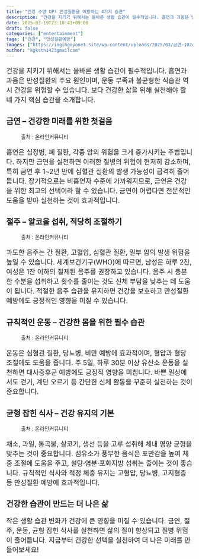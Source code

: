 ```yaml
---
title: "건강 수명 UP! 만성질환을 예방하는 4가지 습관"
description: "건강을 지키기 위해서는 올바른 생활 습관이 필수적입니다. 흡연과 과음은 만성질환의 주요 원인이며, 운동 부족과 불균형한 식습관 역시 건강을 위협할 수 있습니다. 보다 건강한 삶을 위해 실천해야 할 네 가지 핵심 습관을 소개합니다."
date: 2025-03-19T23:10:43+09:00
draft: false
categories: ["entertainment"]
tags: ["건강", "만성질환예방"]
images: ["https://ingihgoyonet.site/wp-content/uploads/2025/03/금연-1024x683.jpg", "https://ingihgoyonet.site/wp-content/uploads/2025/03/금주-1024x735.jpg", "https://ingihgoyonet.site/wp-content/uploads/2025/03/운동-2-1-683x1024.jpg", "https://ingihgoyonet.site/wp-content/uploads/2025/03/균형식사-1024x683.jpg"]
author: "kgkstn1423gmailcom"
---
```


<p style="font-size:18px">건강을 지키기 위해서는 올바른 생활 습관이 필수적입니다. 흡연과 과음은 만성질환의 주요 원인이며, 운동 부족과 불균형한 식습관 역시 건강을 위협할 수 있습니다. 보다 건강한 삶을 위해 실천해야 할 네 가지 핵심 습관을 소개합니다.</p> <h2 >금연 – 건강한 미래를 위한 첫걸음</h2> <figure ><img src="https://ingihgoyonet.site/wp-content/uploads/2025/03/금연-1024x683.jpg" alt="" style="aspect-ratio:16/9;object-fit:cover"/><figcaption >출처 : 온라인커뮤니티</figcaption></figure> <p style="font-size:18px">흡연은 심장병, 폐 질환, 각종 암의 위험을 크게 증가시키는 주범입니다. 하지만 금연을 실천하면 이러한 질병의 위험이 현저히 감소하며, 특히 금연 후 1~2년 만에 심혈관 질환의 발생 가능성이 급격히 줄어듭니다. 장기적으로는 비흡연자 수준에 가까워지므로, 금연은 건강을 위한 최고의 선택이라 할 수 있습니다. 금연이 어렵다면 전문적인 도움을 받아 실천하는 것이 효과적입니다.</p> <h2 >절주 – 알코올 섭취, 적당히 조절하기</h2> <figure ><img src="https://ingihgoyonet.site/wp-content/uploads/2025/03/금주-1024x735.jpg" alt="" style="aspect-ratio:16/9;object-fit:cover"/><figcaption >출처 : 온라인커뮤니티</figcaption></figure> <p style="font-size:18px">과도한 음주는 간 질환, 고혈압, 심혈관 질환, 일부 암의 발생 위험을 높일 수 있습니다. 세계보건기구(WHO)에 따르면, 남성은 하루 2잔, 여성은 1잔 이하의 절제된 음주를 권장하고 있습니다. 음주 시 충분한 수분을 섭취하고 횟수를 줄이는 것도 신체 부담을 낮추는 데 도움이 됩니다. 적절한 음주 습관을 유지하면 건강을 보호하고 만성질환 예방에도 긍정적인 영향을 미칠 수 있습니다.</p> <h2 >규칙적인 운동 – 건강한 몸을 위한 필수 습관</h2> <figure ><img src="https://ingihgoyonet.site/wp-content/uploads/2025/03/운동-2-1-683x1024.jpg" alt="" style="aspect-ratio:16/9;object-fit:cover"/><figcaption >출처 : 온라인커뮤니티</figcaption></figure> <p style="font-size:18px">운동은 심혈관 질환, 당뇨병, 비만 예방에 효과적이며, 혈압과 혈당 조절에도 도움을 줍니다. 주 5일, 하루 30분 이상 유산소 운동을 실천하면 대사증후군 예방에도 긍정적 영향을 미칩니다. 바쁜 일상에서도 걷기, 계단 오르기 등 간단한 신체 활동을 꾸준히 실천하는 것이 중요합니다.</p> <h2 >균형 잡힌 식사 – 건강 유지의 기본</h2> <figure ><img src="https://ingihgoyonet.site/wp-content/uploads/2025/03/균형식사-1024x683.jpg" alt="" style="aspect-ratio:16/9;object-fit:cover"/><figcaption >출처 : 온라인커뮤니티</figcaption></figure> <p style="font-size:18px">채소, 과일, 통곡물, 살코기, 생선 등을 고루 섭취해 체내 영양 균형을 맞추는 것이 중요합니다. 섬유소가 풍부한 음식은 포만감을 높여 체중 조절에 도움을 주고, 설탕·염분·포화지방 섭취는 줄이는 것이 좋습니다. 규칙적인 식사와 적정 체중 유지는 고혈압, 당뇨병, 고지혈증 등 만성질환 예방에 효과적입니다.</p> <h2 >건강한 습관이 만드는 더 나은 삶</h2> <p style="font-size:18px">작은 생활 습관 변화가 건강에 큰 영향을 미칠 수 있습니다. 금연, 절주, 운동, 균형 잡힌 식사를 실천하면 삶의 질이 향상되고 질병 위험이 줄어듭니다. 지금부터 건강한 선택을 실천하여 더 나은 미래를 만들어보세요!</p>